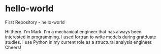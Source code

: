 # hello-world
First Repository - hello-world

Hi there. I'm Mark. I'm a mechanical engineer that has always been interested in programming. I used fortran to write models during gratduate studies. I use Python in my current role as a structural analysis engineer. Cheers!
